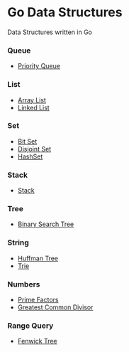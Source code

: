 # Go Data Structures
Data Structures written in Go

### Queue
- [Priority Queue](https://github.com/andrewass/go-datastructures-algorithms/blob/main/queue/priorityqueue/priorityqueue.go)

### List
- [Array List](https://github.com/andrewass/go-datastructures-algorithms/blob/main/list/arraylist/arraylist.go)
- [Linked List](https://github.com/andrewass/go-datastructures-algorithms/blob/main/list/linkedlist/linkedlist.go)

### Set
- [Bit Set](https://github.com/andrewass/go-datastructures-algorithms/blob/main/set/bitset/bitset.go)
- [Disjoint Set](https://github.com/andrewass/go-datastructures-algorithms/blob/main/set/disjointset/disjointset.go)
- [HashSet](https://github.com/andrewass/go-datastructures-algorithms/blob/main/set/hashset/hashset.go) 

### Stack
- [Stack](https://github.com/andrewass/go-datastructures-algorithms/blob/main/stack/stack.go)

### Tree
- [Binary Search Tree](https://github.com/andrewass/go-datastructures-algorithms/blob/main/tree/binarysearchtree/binarysearchtree.go)

### String
- [Huffman Tree](https://github.com/andrewass/go-datastructures-algorithms/blob/main/string/huffmantree/huffmantree.go)
- [Trie](https://github.com/andrewass/go-datastructures-algorithms/blob/main/string/trie/trie.go)

### Numbers
- [Prime Factors](https://github.com/andrewass/go-datastructures-algorithms/blob/main/numbers/numbers.go)
- [Greatest Common Divisor]()

### Range Query
- [Fenwick Tree](https://github.com/andrewass/go-datastructures-algorithms/blob/main/rangequery/fenwicktree/fenwicktree.go)
